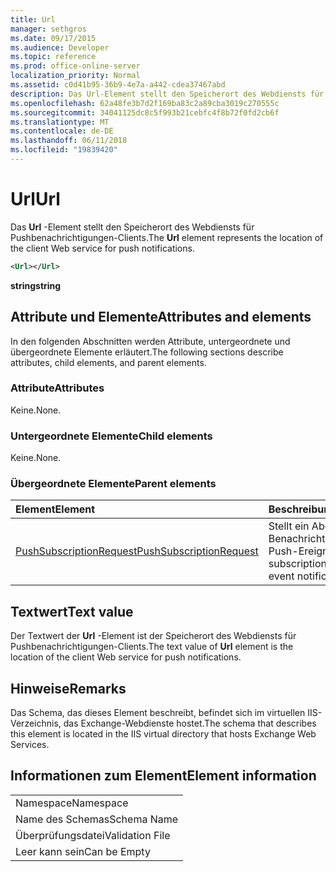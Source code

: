 ```yaml
---
title: Url
manager: sethgros
ms.date: 09/17/2015
ms.audience: Developer
ms.topic: reference
ms.prod: office-online-server
localization_priority: Normal
ms.assetid: c0d41b95-36b9-4e7a-a442-cdea37467abd
description: Das Url-Element stellt den Speicherort des Webdiensts für Pushbenachrichtigungen-Clients.
ms.openlocfilehash: 62a48fe3b7d2f169ba83c2a89cba3019c270555c
ms.sourcegitcommit: 34041125dc8c5f993b21cebfc4f8b72f0fd2cb6f
ms.translationtype: MT
ms.contentlocale: de-DE
ms.lasthandoff: 06/11/2018
ms.locfileid: "19839420"
---
```

# <a name="url"></a><span data-ttu-id="49860-103">Url</span><span class="sxs-lookup"><span data-stu-id="49860-103">Url</span></span>

<span data-ttu-id="49860-104">Das **Url** -Element stellt den Speicherort des Webdiensts für Pushbenachrichtigungen-Clients.</span><span class="sxs-lookup"><span data-stu-id="49860-104">The **Url** element represents the location of the client Web service for push notifications.</span></span> 
  
```XML
<Url></Url>
```

 <span data-ttu-id="49860-105">**string**</span><span class="sxs-lookup"><span data-stu-id="49860-105">**string**</span></span>
## <a name="attributes-and-elements"></a><span data-ttu-id="49860-106">Attribute und Elemente</span><span class="sxs-lookup"><span data-stu-id="49860-106">Attributes and elements</span></span>

<span data-ttu-id="49860-107">In den folgenden Abschnitten werden Attribute, untergeordnete und übergeordnete Elemente erläutert.</span><span class="sxs-lookup"><span data-stu-id="49860-107">The following sections describe attributes, child elements, and parent elements.</span></span>
  
### <a name="attributes"></a><span data-ttu-id="49860-108">Attribute</span><span class="sxs-lookup"><span data-stu-id="49860-108">Attributes</span></span>

<span data-ttu-id="49860-109">Keine.</span><span class="sxs-lookup"><span data-stu-id="49860-109">None.</span></span>
  
### <a name="child-elements"></a><span data-ttu-id="49860-110">Untergeordnete Elemente</span><span class="sxs-lookup"><span data-stu-id="49860-110">Child elements</span></span>

<span data-ttu-id="49860-111">Keine.</span><span class="sxs-lookup"><span data-stu-id="49860-111">None.</span></span>
  
### <a name="parent-elements"></a><span data-ttu-id="49860-112">Übergeordnete Elemente</span><span class="sxs-lookup"><span data-stu-id="49860-112">Parent elements</span></span>

|<span data-ttu-id="49860-113">**Element**</span><span class="sxs-lookup"><span data-stu-id="49860-113">**Element**</span></span>|<span data-ttu-id="49860-114">**Beschreibung**</span><span class="sxs-lookup"><span data-stu-id="49860-114">**Description**</span></span>|
|:-----|:-----|
|[<span data-ttu-id="49860-115">PushSubscriptionRequest</span><span class="sxs-lookup"><span data-stu-id="49860-115">PushSubscriptionRequest</span></span>](pushsubscriptionrequest.md) <br/> |<span data-ttu-id="49860-116">Stellt ein Abonnement für ein Benachrichtigungsabonnement Push-Ereignis.</span><span class="sxs-lookup"><span data-stu-id="49860-116">Represents a subscription to a push-based event notification subscription.</span></span>  <br/> |
   
## <a name="text-value"></a><span data-ttu-id="49860-117">Textwert</span><span class="sxs-lookup"><span data-stu-id="49860-117">Text value</span></span>

<span data-ttu-id="49860-118">Der Textwert der **Url** -Element ist der Speicherort des Webdiensts für Pushbenachrichtigungen-Clients.</span><span class="sxs-lookup"><span data-stu-id="49860-118">The text value of **Url** element is the location of the client Web service for push notifications.</span></span> 
  
## <a name="remarks"></a><span data-ttu-id="49860-119">Hinweise</span><span class="sxs-lookup"><span data-stu-id="49860-119">Remarks</span></span>

<span data-ttu-id="49860-120">Das Schema, das dieses Element beschreibt, befindet sich im virtuellen IIS-Verzeichnis, das Exchange-Webdienste hostet.</span><span class="sxs-lookup"><span data-stu-id="49860-120">The schema that describes this element is located in the IIS virtual directory that hosts Exchange Web Services.</span></span>
  
## <a name="element-information"></a><span data-ttu-id="49860-121">Informationen zum Element</span><span class="sxs-lookup"><span data-stu-id="49860-121">Element information</span></span>

||
|:-----|
|<span data-ttu-id="49860-122">Namespace</span><span class="sxs-lookup"><span data-stu-id="49860-122">Namespace</span></span>  <br/> |
|<span data-ttu-id="49860-123">Name des Schemas</span><span class="sxs-lookup"><span data-stu-id="49860-123">Schema Name</span></span>  <br/> |
|<span data-ttu-id="49860-124">Überprüfungsdatei</span><span class="sxs-lookup"><span data-stu-id="49860-124">Validation File</span></span>  <br/> |
|<span data-ttu-id="49860-125">Leer kann sein</span><span class="sxs-lookup"><span data-stu-id="49860-125">Can be Empty</span></span>  <br/> |
   

